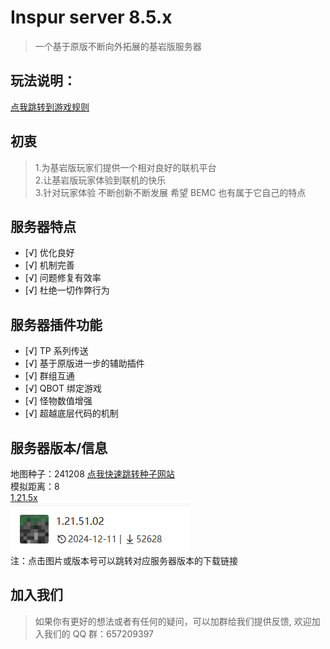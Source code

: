 # Inspur server 8.5.x

> 一个基于原版不断向外拓展的基岩版服务器

## 玩法说明：

[点我跳转到游戏规则](/plugins/GZ.md)

## 初衷

> 1.为基岩版玩家们提供一个相对良好的联机平台<br>2.让基岩版玩家体验到联机的快乐<br>3.针对玩家体验 不断创新不断发展 希望 BEMC 也有属于它自己的特点

## 服务器特点

- [√] 优化良好
- [√] 机制完善
- [√] 问题修复有效率
- [√] 杜绝一切作弊行为

## 服务器插件功能

- [√] TP 系列传送
- [√] 基于原版进一步的辅助插件
- [√] 群组互通
- [√] QBOT 绑定游戏
- [√] 怪物数值增强
- [√] 超越底层代码的机制

## 服务器版本/信息

地图种子：241208
[点我快速跳转种子网站](https://www.chunkbase.com/apps/seed-map#seed=241208&platform=bedrock_1_21_50&dimension=overworld&x=0&z=0&zoom=0.5)<br/>模拟距离：8<br/>
[1.21.5x](https://mc.minebbs.com/version/456)<br/>
[![alt text](/public/版本.png)](https://mc.minebbs.com/version/456)<br/>
注：点击图片或版本号可以跳转对应服务器版本的下载链接

## 加入我们

> 如果你有更好的想法或者有任何的疑问，可以加群给我们提供反馈, 欢迎加入我们的 QQ 群：657209397

